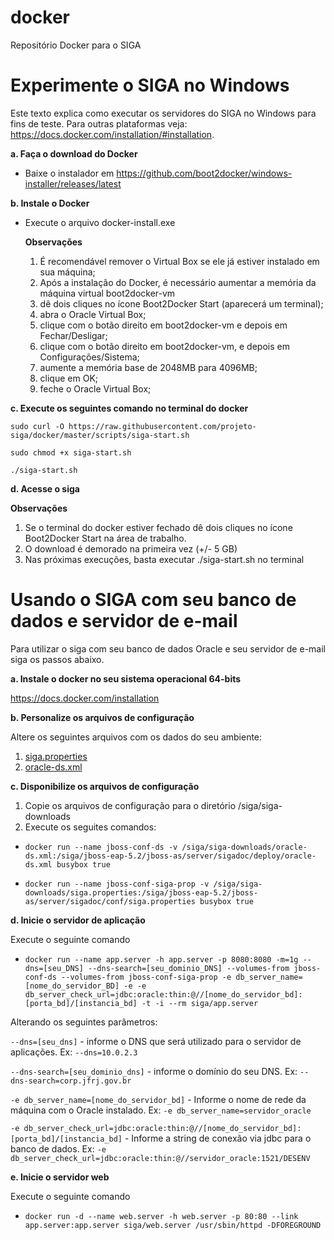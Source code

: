 docker
======

Repositório Docker para o SIGA

Experimente o SIGA no Windows
=============================

Este texto explica como executar os servidores do SIGA no Windows para fins de teste. Para outras plataformas veja: https://docs.docker.com/installation/#installation.

**a. Faça o download do Docker**

* Baixe o instalador em https://github.com/boot2docker/windows-installer/releases/latest

**b. Instale o Docker**

* Execute o arquivo docker-install.exe

  **Observações**
  
  1. É recomendável remover o Virtual Box se ele já estiver instalado em sua máquina;
  2. Após a instalação do Docker, é necessário aumentar a memória da máquina virtual boot2docker-vm 
    3. dê dois cliques no ícone Boot2Docker Start (aparecerá um terminal);
    4. abra o Oracle Virtual Box;
    5. clique com o botão direito em boot2docker-vm e depois em Fechar/Desligar;
    6. clique com o botão direito em boot2docker-vm, e depois  em Configurações/Sistema;
    7. aumente a memória base de 2048MB para 4096MB;
    8. clique em OK;
    9. feche o Oracle Virtual Box;

**c. Execute os seguintes comando no terminal do docker**

    sudo curl -O https://raw.githubusercontent.com/projeto-siga/docker/master/scripts/siga-start.sh
    
    sudo chmod +x siga-start.sh
    
    ./siga-start.sh
    
  
**d. Acesse o siga**

**Observações**

1. Se o terminal do docker estiver fechado dê dois cliques no ícone Boot2Docker Start na área de trabalho.
2. O download é demorado na primeira vez (+/- 5 GB)
3. Nas próximas execuções, basta executar ./siga-start.sh no terminal

Usando o SIGA com seu banco de dados e servidor de e-mail
=========================================================

Para utilizar o siga com seu banco de dados Oracle e seu servidor de e-mail siga os passos abaixo.

**a. Instale o docker no seu sistema operacional 64-bits**

  https://docs.docker.com/installation
  
**b. Personalize os arquivos de configuração**

  Altere os seguintes arquivos com os dados do seu ambiente:
  
  1. [siga.properties](https://raw.githubusercontent.com/projeto-siga/docker/master/ctxs/jboss/conf/siga.properties)
  2. [oracle-ds.xml](https://raw.githubusercontent.com/projeto-siga/docker/master/ctxs/jboss/conf/oracle-ds.xml)
   
**c. Disponibilize os arquivos de configuração**

  1. Copie os arquivos de configuração para o diretório /siga/siga-downloads
  2. Execute os seguites comandos:
   
* ```docker run --name jboss-conf-ds -v /siga/siga-downloads/oracle-ds.xml:/siga/jboss-eap-5.2/jboss-as/server/sigadoc/deploy/oracle-ds.xml busybox true```

* ```docker run --name jboss-conf-siga-prop -v /siga/siga-downloads/siga.properties:/siga/jboss-eap-5.2/jboss-as/server/sigadoc/conf/siga.properties busybox true```
 
**d. Inicie o servidor de aplicação**

Execute o seguinte comando

* ```docker run --name app.server -h app.server -p 8080:8080 -m=1g --dns=[seu_DNS] --dns-search=[seu_dominio_DNS] --volumes-from jboss-conf-ds --volumes-from jboss-conf-siga-prop -e db_server_name=[nome_do_servidor_BD] -e -e db_server_check_url=jdbc:oracle:thin:@//[nome_do_servidor_bd]:[porta_bd]/[instancia_bd] -t -i --rm siga/app.server```


Alterando os seguintes parâmetros:

```--dns=[seu_dns]``` - informe o DNS que será utilizado para o servidor de aplicações. Ex: ```--dns=10.0.2.3```

```--dns-search=[seu_dominio_dns]``` - informe o domínio do seu DNS. Ex: ```--dns-search=corp.jfrj.gov.br```

```-e db_server_name=[nome_do_servidor_bd]``` - Informe o nome de rede da máquina com o Oracle instalado. Ex: ```-e db_server_name=servidor_oracle```

```-e db_server_check_url=jdbc:oracle:thin:@//[nome_do_servidor_bd]:[porta_bd]/[instancia_bd]``` - Informe a string de conexão via jdbc para o banco de dados. Ex: ```-e db_server_check_url=jdbc:oracle:thin:@//servidor_oracle:1521/DESENV```

**e. Inicie o servidor web**

Execute o seguinte comando

* ```docker run -d --name web.server -h web.server -p 80:80 --link app.server:app.server siga/web.server /usr/sbin/httpd -DFOREGROUND```




  
